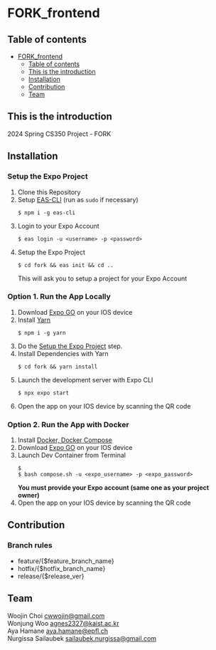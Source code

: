 # FORK_frontend

## Table of contents
- [FORK\_frontend](#fork_frontend)
  - [Table of contents](#table-of-contents)
  - [This is the introduction ](#this-is-the-introduction-)
  - [Installation ](#installation-)
  - [Contribution ](#contribution-)
  - [Team ](#team-)

## This is the introduction <a name="introduction"></a>
2024 Spring CS350 Project - FORK

## Installation <a name="installation"></a>

### Setup the Expo Project
1. Clone this Repository
2. Setup [EAS-CLI](https://docs.expo.dev/build/setup/#install-the-latest-eas-cli) (run as `sudo` if necessary)
   ```shell
   $ npm i -g eas-cli
   ```
3. Login to your Expo Account
   ```shell
   $ eas login -u <username> -p <password>
   ```
4. Setup the Expo Project
   ```shell
   $ cd fork && eas init && cd ..
   ```
   This will ask you to setup a project for your Expo Account

### Option 1. Run the App Locally
1. Download [Expo GO](https://apps.apple.com/kr/app/expo-go/id982107779) on your IOS device
2. Install [Yarn](https://classic.yarnpkg.com/lang/en/docs/install/#mac-stable)
   ```shell
   $ npm i -g yarn
   ```
3. Do the [Setup the Expo Project](#setup-the-expo-project) step.
4. Install Dependencies with Yarn
   ```shell
   $ cd fork && yarn install
   ```
5. Launch the development server with Expo CLI
   ```shell
   $ npx expo start
   ```
6. Open the app on your IOS device by scanning the QR code

### Option 2. Run the App with Docker
1. Install [Docker, Docker Compose](https://docs.docker.com/compose/install/)
2. Download [Expo GO](https://apps.apple.com/kr/app/expo-go/id982107779) on your IOS device
3. Launch Dev Container from Terminal
   ```shell
   $ 
   $ bash compose.sh -u <expo_username> -p <expo_password>
   ```
   **You must provide your Expo account (same one as your project owner)**
4. Open the app on your IOS device by scanning the QR code

## Contribution <a name="contribution"></a>
### Branch rules
- feature/{$feature_branch_name}
- hotfix/{$hotfix_branch_name}
- release/{$release_ver}

## Team <a name="team"></a>
Woojin Choi <cwwojin@gmail.com> <br/>
Wonjung Woo <agnes2327@kaist.ac.kr> <br/>
Aya Hamane <aya.hamane@epfl.ch> <br/>
Nurgissa Sailaubek <sailaubek.nurgissa@gmail.com> <br/>